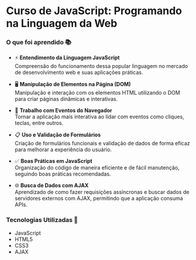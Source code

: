 # Curso de JavaScript: Programando na Linguagem da Web

### O que foi aprendido 📚

- ⚡ **Entendimento da Linguagem JavaScript**  
  Compreensão do funcionamento dessa popular linguagem no mercado de desenvolvimento web e suas aplicações práticas.

- 🖥️ **Manipulação de Elementos na Página (DOM)**  
  Manipulação e interação com os elementos HTML utilizando o DOM para criar páginas dinâmicas e interativas.

- 🎯 **Trabalho com Eventos do Navegador**  
  Tornar a aplicação mais interativa ao lidar com eventos como cliques, teclas, entre outros.

- 📋 **Uso e Validação de Formulários**  
  Criação de formulários funcionais e validação de dados de forma eficaz para melhorar a experiência do usuário.

- ✅ **Boas Práticas em JavaScript**  
  Organização do código de maneira eficiente e de fácil manutenção, seguindo boas práticas recomendadas.

- 🌐 **Busca de Dados com AJAX**  
  Aprendizado de como fazer requisições assíncronas e buscar dados de servidores externos com AJAX, permitindo que a aplicação consuma APIs.

### Tecnologias Utilizadas 🚀

- JavaScript
- HTML5
- CSS3
- AJAX
